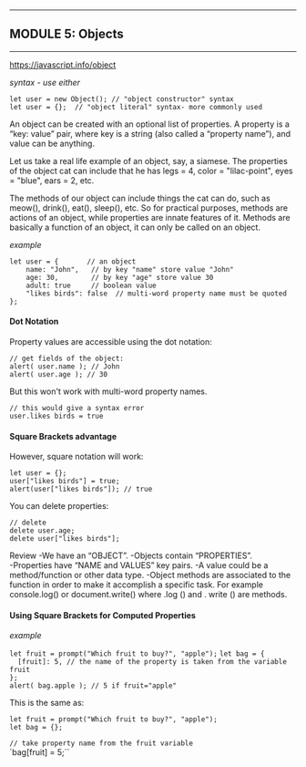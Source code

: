 
###

***

## MODULE 5: Objects

***

<https://javascript.info/object>

*syntax - use either*

`let user = new Object(); // "object constructor" syntax`<br/>
`let user = {};  // "object literal" syntax- more commonly used`<br/>

An object can be created with an optional list of properties. A property is a “key: value” pair, where key is a string (also called a “property name”), and value can be anything.

Let us take a real life example of an object, say, a siamese. 
The properties of the object cat can include that he has legs = 4, color = "lilac-point", eyes = "blue", ears = 2, etc. 

The methods of our object can include things the cat can do, such as meow(), drink(), eat(), sleep(), etc. 
So for practical purposes, methods are actions of an object, while properties are innate features of it. Methods are basically a function of an object, it can only be called on an object.

*example*

`let user = {       // an object`<br/>
`    name: "John",   // by key "name" store value "John"`<br/>
`    age: 30,        // by key "age" store value 30`<br/>
`    adult: true     // boolean value`<br/>
`    "likes birds": false  // multi-word property name must be quoted`<br/>
`};`

#### Dot Notation
Property values are accessible using the dot notation:

`// get fields of the object:`<br/>
`alert( user.name ); // John`<br/>
`alert( user.age ); // 30`


But this won't work with multi-word property names.

`// this would give a syntax error`<br/>
`user.likes birds = true`

#### Square Brackets advantage
However, square notation will work:

`let user = {};`<br/>
`user["likes birds"] = true;`<br/>
`alert(user["likes birds"]); // true`

You can delete properties:

`// delete`<br/>
`delete user.age;`<br/>
`delete user["likes birds"];`


Review
-We have an “OBJECT”.
-Objects contain “PROPERTIES”.  
-Properties have “NAME and VALUES” key pairs. 
-A value could be a method/function or other data type.
-Object methods are associated to the function in order to make it accomplish a specific task. For example console.log() or document.write() where .log () and  . write ()  are methods.

#### Using Square Brackets for Computed Properties

*example*

`let fruit = prompt("Which fruit to buy?", "apple");`
`let bag = {`<br/>
`  [fruit]: 5, // the name of the property is taken from the variable fruit`<br/>
`};`<br/>
`alert( bag.apple ); // 5 if fruit="apple"`

This is the same as:

`let fruit = prompt("Which fruit to buy?", "apple");`<br/>
`let bag = {};`

`// take property name from the fruit variable`<br/>
`bag[fruit] = 5;``<br/>
